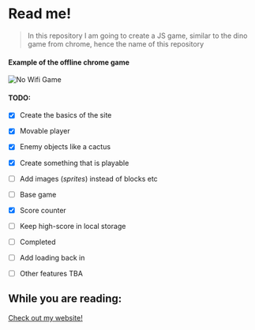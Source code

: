 # Read me!


>In this repository I am going to create a JS game, 
> similar to the dino game from chrome,
> hence the name of this repository

#### Example of the offline chrome game

![No Wifi Game](https://img.gurugamer.com/resize/740x-/2020/08/30/image-7-no-internet-game-google-f63c.png)

#### TODO:
* [x] Create the basics of the site
* [x] Movable player
* [x] Enemy objects like a cactus
* [x] Create something that is playable
* [ ] Add images (*sprites*) instead of blocks etc
* [ ] Base game
* [x] Score counter
* [ ] Keep high-score in local storage
* [ ] Completed
* [ ] Add loading back in
* [ ] Other features TBA


## While you are reading:

[Check out my website!](https://www.chenko.be/ "This is an old website, hopefully I update this in the future")



